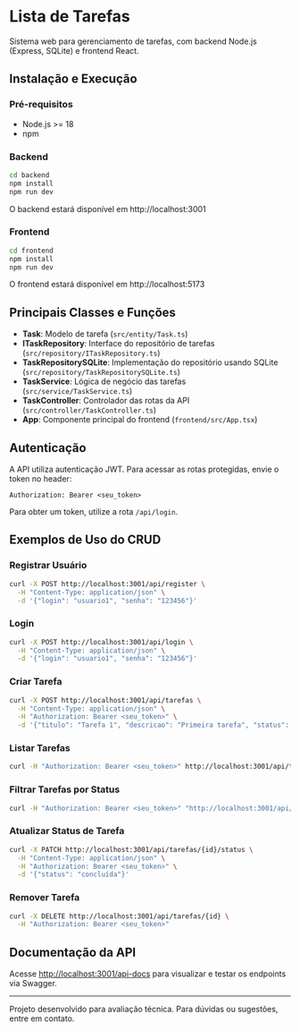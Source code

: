 # Lista de Tarefas

Sistema web para gerenciamento de tarefas, com backend Node.js (Express, SQLite) e frontend React.

## Instalação e Execução

### Pré-requisitos
- Node.js >= 18
- npm

### Backend
```bash
cd backend
npm install
npm run dev
```
O backend estará disponível em http://localhost:3001

### Frontend
```bash
cd frontend
npm install
npm run dev
```
O frontend estará disponível em http://localhost:5173

## Principais Classes e Funções

- **Task**: Modelo de tarefa (`src/entity/Task.ts`)
- **ITaskRepository**: Interface do repositório de tarefas (`src/repository/ITaskRepository.ts`)
- **TaskRepositorySQLite**: Implementação do repositório usando SQLite (`src/repository/TaskRepositorySQLite.ts`)
- **TaskService**: Lógica de negócio das tarefas (`src/service/TaskService.ts`)
- **TaskController**: Controlador das rotas da API (`src/controller/TaskController.ts`)
- **App**: Componente principal do frontend (`frontend/src/App.tsx`)

## Autenticação
A API utiliza autenticação JWT. Para acessar as rotas protegidas, envie o token no header:

```
Authorization: Bearer <seu_token>
```

Para obter um token, utilize a rota `/api/login`.

## Exemplos de Uso do CRUD

### Registrar Usuário
```bash
curl -X POST http://localhost:3001/api/register \
  -H "Content-Type: application/json" \
  -d '{"login": "usuario1", "senha": "123456"}'
```

### Login
```bash
curl -X POST http://localhost:3001/api/login \
  -H "Content-Type: application/json" \
  -d '{"login": "usuario1", "senha": "123456"}'
```

### Criar Tarefa
```bash
curl -X POST http://localhost:3001/api/tarefas \
  -H "Content-Type: application/json" \
  -H "Authorization: Bearer <seu_token>" \
  -d '{"titulo": "Tarefa 1", "descricao": "Primeira tarefa", "status": "pendente"}'
```

### Listar Tarefas
```bash
curl -H "Authorization: Bearer <seu_token>" http://localhost:3001/api/tarefas
```

### Filtrar Tarefas por Status
```bash
curl -H "Authorization: Bearer <seu_token>" "http://localhost:3001/api/tarefas/status?status=pendente"
```

### Atualizar Status de Tarefa
```bash
curl -X PATCH http://localhost:3001/api/tarefas/{id}/status \
  -H "Content-Type: application/json" \
  -H "Authorization: Bearer <seu_token>" \
  -d '{"status": "concluída"}'
```

### Remover Tarefa
```bash
curl -X DELETE http://localhost:3001/api/tarefas/{id} \
  -H "Authorization: Bearer <seu_token>"
```

## Documentação da API
Acesse [http://localhost:3001/api-docs](http://localhost:3001/api-docs) para visualizar e testar os endpoints via Swagger.

---

Projeto desenvolvido para avaliação técnica. Para dúvidas ou sugestões, entre em contato.

